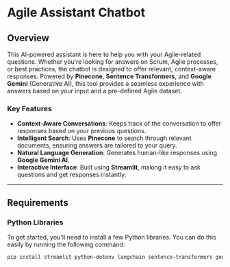 # Agile Assistant Chatbot

## Overview
This AI-powered assistant is here to help you with your Agile-related questions. Whether you’re looking for answers on Scrum, Agile processes, or best practices, the chatbot is designed to offer relevant, context-aware responses. Powered by **Pinecone**, **Sentence Transformers**, and **Google Gemini** (Generative AI), this tool provides a seamless experience with answers based on your input and a pre-defined Agile dataset.

### Key Features
- **Context-Aware Conversations**: Keeps track of the conversation to offer responses based on your previous questions.
- **Intelligent Search**: Uses **Pinecone** to search through relevant documents, ensuring answers are tailored to your query.
- **Natural Language Generation**: Generates human-like responses using **Google Gemini AI**.
- **Interactive Interface**: Built using **Streamlit**, making it easy to ask questions and get responses instantly.

---

## Requirements

### Python Libraries
To get started, you'll need to install a few Python libraries. You can do this easily by running the following command:

```bash
pip install streamlit python-dotenv langchain sentence-transformers google-generativeai pinecone-client
